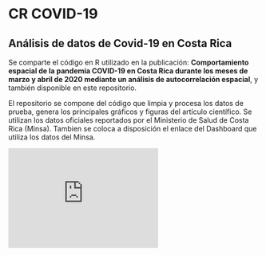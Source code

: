 # CR COVID-19

## Análisis de datos de Covid-19 en Costa Rica

Se comparte el código en R utilizado en la publicación: **Comportamiento espacial de la pandemia COVID-19 en Costa Rica durante los meses de marzo y abril de 2020 mediante un análisis de autocorrelación espacial**, y también disponible en este repositorio.

El repositorio se compone del código que limpia y procesa los datos de prueba, genera los principales gráficos y figuras del artículo científico. Se utilizan los datos oficiales reportados por el Ministerio de Salud de Costa Rica (Minsa). Tambien se coloca a disposición el enlace del Dashboard que utiliza los datos del Minsa.

<iframe width="300" height="200" frameborder="0" scrolling="no" allowfullscreen src="https://arcg.is/uWmrX"></iframe>
